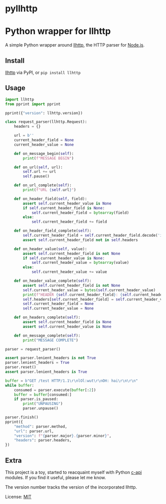 # pyllhttp
Python wrapper for llhttp
======

A simple Python wrapper around [llhttp](https://github.com/nodejs/llhttp),
the HTTP parser for [Node.js](https://nodejs.org/).

## Install

[llhttp](https://pypi.org/project/llhttp/) via PyPI, or `pip install llhttp`

## Usage

```python
import llhttp
from pprint import pprint

pprint({"version": llhttp.version})

class request_parser(llhttp.Request):
    headers = {}

    url = b''
    current_header_field = None
    current_header_value = None

    def on_message_begin(self):
        print(f"MESSAGE BEGIN")

    def on_url(self, url):
        self.url += url
        self.pause()

    def on_url_complete(self):
        print(f"URL {self.url}")

    def on_header_field(self, field):
        assert self.current_header_value is None
        if self.current_header_field is None:
            self.current_header_field = bytearray(field)
        else:
            self.current_header_field += field

    def on_header_field_complete(self):
        self.current_header_field = self.current_header_field.decode('iso-8859-1').lower()
        assert self.current_header_field not in self.headers

    def on_header_value(self, value):
        assert self.current_header_field is not None
        if self.current_header_value is None:
            self.current_header_value = bytearray(value)
        else:
            self.current_header_value += value

    def on_header_value_complete(self):
        assert self.current_header_field is not None
        self.current_header_value = bytes(self.current_header_value)
        print(f"HEADER {self.current_header_field}: {self.current_header_value}")
        self.headers[self.current_header_field] = self.current_header_value
        self.current_header_field = None
        self.current_header_value = None

    def on_headers_complete(self):
        assert self.current_header_field is None
        assert self.current_header_value is None

    def on_message_complete(self):
        print("MESSAGE COMPLETE")

parser = request_parser()

assert parser.lenient_headers is not True
parser.lenient_headers = True
parser.reset()
assert parser.lenient_headers is True

buffer = b"GET /test HTTP/1.1\r\nlOl:wut\r\nOH: hai\r\n\r\n"
while buffer:
    consumed = parser.execute(buffer[:2])
    buffer = buffer[consumed:]
    if parser.is_paused:
        print("UNPAUSING")
        parser.unpause()

parser.finish()
pprint({
    "method": parser.method,
    "url": parser.url,
    "version": f"{parser.major}.{parser.minor}",
    "headers": parser.headers,
})
```

## Extra

This project is a toy, started to reacquaint myself with Python
[c-api](https://docs.python.org/3/c-api/) modules.  If you find it useful,
please let me know.

The version number tracks the version of the incorporated llhttp.

License: [MIT](https://opensource.org/licenses/MIT)
